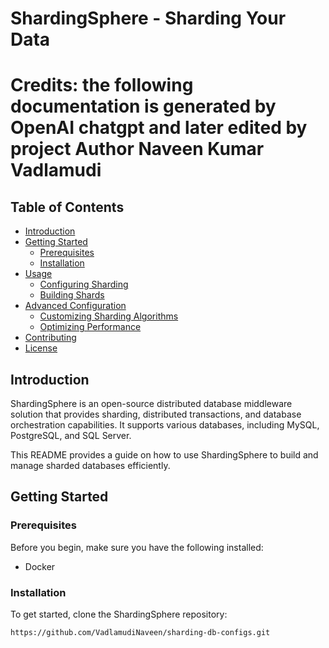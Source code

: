 # ShardingSphere - Sharding Your Data
# Credits: the following documentation is generated by OpenAI chatgpt and later edited by project Author Naveen Kumar Vadlamudi

## Table of Contents

- [Introduction](#introduction)
- [Getting Started](#getting-started)
  - [Prerequisites](#prerequisites)
  - [Installation](#installation)
- [Usage](#usage)
  - [Configuring Sharding](#configuring-sharding)
  - [Building Shards](#building-shards)
- [Advanced Configuration](#advanced-configuration)
  - [Customizing Sharding Algorithms](#customizing-sharding-algorithms)
  - [Optimizing Performance](#optimizing-performance)
- [Contributing](#contributing)
- [License](#license)

## Introduction

ShardingSphere is an open-source distributed database middleware solution that provides sharding, distributed transactions, and database orchestration capabilities. It supports various databases, including MySQL, PostgreSQL, and SQL Server.

This README provides a guide on how to use ShardingSphere to build and manage sharded databases efficiently.

## Getting Started

### Prerequisites

Before you begin, make sure you have the following installed:

- Docker 

### Installation

To get started, clone the ShardingSphere repository:

```bash
https://github.com/VadlamudiNaveen/sharding-db-configs.git
